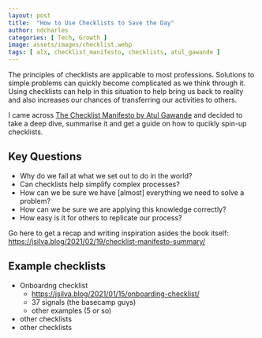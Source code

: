 ```yaml
---
layout: post
title:  "How to Use Checklists to Save the Day"
author: ndcharles
categories: [ Tech, Growth ]
image: assets/images/checklist.webp
tags: [ alx, checklist_manifesto, checklists, atul_gawande ]
---
```

The principles of checklists are applicable to most professions. Solutions to simple problems can quickly become complicated as we think through it. Using checklists can help in this situation to help bring us back to reality and also increases our chances of transferring our activities to others.

I came across [The Checklist Manifesto by Atul Gawande](https://atulgawande.com/book/the-checklist-manifesto/) and decided to take a deep dive, summarise it and get a guide on how to qucikly spin-up checklists.

## Key Questions
- Why do we fail at what we set out to do in the world?
- Can checklists help simplify complex processes?
- How can we be sure we have [almost] everything we need to solve a problem?
- How can we be sure we are applying this knowledge correctly?
- How easy is it for others to replicate our process?

Go here to get a recap and writing inspiration asides the book itself: https://jsilva.blog/2021/02/19/checklist-manifesto-summary/


## Example checklists 
- Onboardng checklist
	- https://jsilva.blog/2021/01/15/onboarding-checklist/
	- 37 signals (the basecamp guys)
	- other examples (5 or so)
- other checklists 
- other checklists

